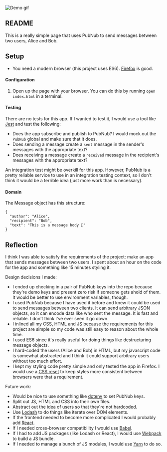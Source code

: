 ![Demo gif](https://raw.githubusercontent.com/ianisborn/simple-messages/master/demo.gif)

## README
This is a really simple page that uses PubNub to send messages between two users, Alice and Bob.

## Setup
* You need a modern browser (this project uses ES6). [Firefox](https://www.mozilla.org/en-US/firefox/) is good.

#### Configuration
1. Open up the page with your browser. You can do this by running `open index.html` in a terminal.

#### Testing
There are no tests for this app. If I wanted to test it, I would use a tool like [Jest](https://jestjs.io/) and test the following:
* Does the app subscribe and publish to PubNub? I would mock out the `PubNub` global and make sure that it does.
* Does sending a message create a `sent` message in the sender's messages with the appropriate text?
* Does receiving a message create a `received` message in the recipient's messages with the appropriate text?

An integration test might be overkill for this app. However, PubNub is a pretty reliable service to use in an integration testing context, so I don't think it would be a terrible idea (just more work than is necessary).

#### Domain
The Message object has this structure:
```
{
  "author": "Alice",
  "recipient": "Bob",
  "text": "This is a message body 🎈"
}
```

## Reflection

I think I was able to satisfy the requirements of the project: make an app that sends messages between two users. I spent about an hour on the code for the app and something like 15 minutes styling it.

Design decisions I made:
* I ended up checking in a pair of PubNub keys into the repo because they're demo keys and present zero risk if someone gets ahold of them. It would be better to use environment variables, though.
* I used PubNub because I have used it before and knew it could be used to send messages between two clients. It can send arbitrary JSON objects, so it can encode data like who sent the message. It is fast and reliable. I don't think I've ever seen it go down.
* I inlined all my CSS, HTML and JS because the requirements for this project are simple so my code was still easy to reason about the whole time.
* I used ES6 since it's really useful for doing things like destructuring message objects.
* I hard-coded the users (Alice and Bob) in HTML, but my javascript code is somewhat abstracted and I think it could support arbitrary users without too much effort.
* I kept my styling code pretty simple and only tested the app in Firefox. I would use a [CSS reset](https://bitsofco.de/a-look-at-css-resets-in-2018/) to keep styles more consistent between browsers were that a requirement.

Future work:
* Would be nice to use something like [dotenv](https://www.npmjs.com/package/dotenv) to set PubNub keys.
* Split out JS, HTML and CSS into their own files.
* Abstract out the idea of users so that they're not hardcoded.
* Use [Lodash](http://lodash.com/) to do things like iterate over DOM elements.
* If the frontend needed to become more complicated I would probably add [React](https://reactjs.org/).
* If I needed cross-browser compatibility I would use [Babel](https://babeljs.io/).
* If I had to add JS packages (like Lodash or React), I would use [Webpack](https://webpack.js.org/) to build a JS bundle.
* If I needed to manage a bunch of JS modules, I would use [Yarn](https://yarnpkg.com/en/) to do so.

